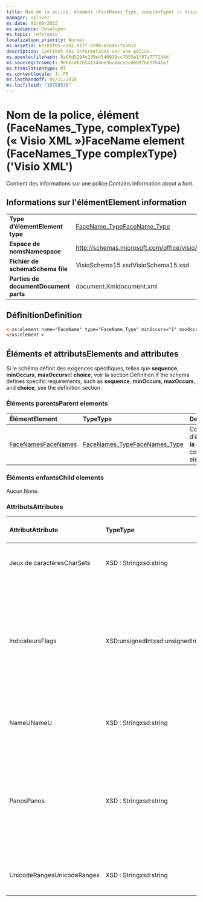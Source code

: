 ```yaml
---
title: Nom de la police, élément (FaceNames_Type, complexType) (« Visio XML »)
manager: soliver
ms.date: 03/09/2015
ms.audience: Developer
ms.topic: reference
localization_priority: Normal
ms.assetid: b1783f05-ced1-917f-8298-eca4ecfa3912
description: Contient des informations sur une police.
ms.openlocfilehash: 8a66d5294e239e4540939cc7053e1f67a777144d
ms.sourcegitcommit: 9d60cd82b5413446e5bc8ace2cd689f683fb41a7
ms.translationtype: MT
ms.contentlocale: fr-FR
ms.lasthandoff: 06/11/2018
ms.locfileid: "19788578"
---
```

# <a name="facename-element-facenamestype-complextype-visio-xml"></a><span data-ttu-id="6cc22-103">Nom de la police, élément (FaceNames_Type, complexType) (« Visio XML »)</span><span class="sxs-lookup"><span data-stu-id="6cc22-103">FaceName element (FaceNames_Type complexType) ('Visio XML')</span></span>

<span data-ttu-id="6cc22-104">Contient des informations sur une police.</span><span class="sxs-lookup"><span data-stu-id="6cc22-104">Contains information about a font.</span></span>
  
## <a name="element-information"></a><span data-ttu-id="6cc22-105">Informations sur l'élément</span><span class="sxs-lookup"><span data-stu-id="6cc22-105">Element information</span></span>

|||
|:-----|:-----|
|<span data-ttu-id="6cc22-106">**Type d’élément**</span><span class="sxs-lookup"><span data-stu-id="6cc22-106">**Element type**</span></span> <br/> |[<span data-ttu-id="6cc22-107">FaceName_Type</span><span class="sxs-lookup"><span data-stu-id="6cc22-107">FaceName_Type</span></span>](facename_type-complextypevisio-xml.md) <br/> |
|<span data-ttu-id="6cc22-108">**Espace de noms**</span><span class="sxs-lookup"><span data-stu-id="6cc22-108">**Namespace**</span></span> <br/> |http://schemas.microsoft.com/office/visio/2012/main  <br/> |
|<span data-ttu-id="6cc22-109">**Fichier de schéma**</span><span class="sxs-lookup"><span data-stu-id="6cc22-109">**Schema file**</span></span> <br/> |<span data-ttu-id="6cc22-110">VisioSchema15.xsd</span><span class="sxs-lookup"><span data-stu-id="6cc22-110">VisioSchema15.xsd</span></span>  <br/> |
|<span data-ttu-id="6cc22-111">**Parties de document**</span><span class="sxs-lookup"><span data-stu-id="6cc22-111">**Document parts**</span></span> <br/> |<span data-ttu-id="6cc22-112">document.Xml</span><span class="sxs-lookup"><span data-stu-id="6cc22-112">document.xml</span></span>  <br/> |
   
## <a name="definition"></a><span data-ttu-id="6cc22-113">Définition</span><span class="sxs-lookup"><span data-stu-id="6cc22-113">Definition</span></span>

```XML
< xs:element name="FaceName" type="FaceName_Type" minOccurs="1" maxOccurs="unbounded" >
</xs:element > 
```

## <a name="elements-and-attributes"></a><span data-ttu-id="6cc22-114">Éléments et attributs</span><span class="sxs-lookup"><span data-stu-id="6cc22-114">Elements and attributes</span></span>

<span data-ttu-id="6cc22-115">Si le schéma définit des exigences spécifiques, telles que **sequence**, **minOccurs**, **maxOccurs**et **choice**, voir la section Définition.</span><span class="sxs-lookup"><span data-stu-id="6cc22-115">If the schema defines specific requirements, such as **sequence**, **minOccurs**, **maxOccurs**, and **choice**, see the definition section.</span></span> 
  
### <a name="parent-elements"></a><span data-ttu-id="6cc22-116">Éléments parents</span><span class="sxs-lookup"><span data-stu-id="6cc22-116">Parent elements</span></span>

|<span data-ttu-id="6cc22-117">**Élément**</span><span class="sxs-lookup"><span data-stu-id="6cc22-117">**Element**</span></span>|<span data-ttu-id="6cc22-118">**Type**</span><span class="sxs-lookup"><span data-stu-id="6cc22-118">**Type**</span></span>|<span data-ttu-id="6cc22-119">**Description**</span><span class="sxs-lookup"><span data-stu-id="6cc22-119">**Description**</span></span>|
|:-----|:-----|:-----|
|[<span data-ttu-id="6cc22-120">FaceNames</span><span class="sxs-lookup"><span data-stu-id="6cc22-120">FaceNames</span></span>](facenames-element-visiodocument_type-complextypevisio-xml.md) <br/> |[<span data-ttu-id="6cc22-121">FaceNames_Type</span><span class="sxs-lookup"><span data-stu-id="6cc22-121">FaceNames_Type</span></span>](facenames_type-complextypevisio-xml.md) <br/> |<span data-ttu-id="6cc22-122">Contient une collection d’éléments de **nom de la police** .</span><span class="sxs-lookup"><span data-stu-id="6cc22-122">Contains a collection of **FaceName** elements.</span></span>  <br/> |
   
### <a name="child-elements"></a><span data-ttu-id="6cc22-123">Éléments enfants</span><span class="sxs-lookup"><span data-stu-id="6cc22-123">Child elements</span></span>

<span data-ttu-id="6cc22-124">Aucun.</span><span class="sxs-lookup"><span data-stu-id="6cc22-124">None.</span></span>
  
### <a name="attributes"></a><span data-ttu-id="6cc22-125">Attributs</span><span class="sxs-lookup"><span data-stu-id="6cc22-125">Attributes</span></span>

|<span data-ttu-id="6cc22-126">**Attribut**</span><span class="sxs-lookup"><span data-stu-id="6cc22-126">**Attribute**</span></span>|<span data-ttu-id="6cc22-127">**Type**</span><span class="sxs-lookup"><span data-stu-id="6cc22-127">**Type**</span></span>|<span data-ttu-id="6cc22-128">**Obligatoire**</span><span class="sxs-lookup"><span data-stu-id="6cc22-128">**Required**</span></span>|<span data-ttu-id="6cc22-129">**Description**</span><span class="sxs-lookup"><span data-stu-id="6cc22-129">**Description**</span></span>|<span data-ttu-id="6cc22-130">**Valeurs possibles**</span><span class="sxs-lookup"><span data-stu-id="6cc22-130">**Possible values**</span></span>|
|:-----|:-----|:-----|:-----|:-----|
|<span data-ttu-id="6cc22-131">Jeux de caractères</span><span class="sxs-lookup"><span data-stu-id="6cc22-131">CharSets</span></span>  <br/> |<span data-ttu-id="6cc22-132">XSD : String</span><span class="sxs-lookup"><span data-stu-id="6cc22-132">xsd:string</span></span>  <br/> |<span data-ttu-id="6cc22-133">facultatif</span><span class="sxs-lookup"><span data-stu-id="6cc22-133">optional</span></span>  <br/> |<span data-ttu-id="6cc22-134">Les jeux de caractères pris en charge de la police.</span><span class="sxs-lookup"><span data-stu-id="6cc22-134">The supported character sets of the font.</span></span>  <br/> |<span data-ttu-id="6cc22-135">Valeurs du type xsd : String.</span><span class="sxs-lookup"><span data-stu-id="6cc22-135">Values of the xsd:string type.</span></span>  <br/> |
|<span data-ttu-id="6cc22-136">Indicateurs</span><span class="sxs-lookup"><span data-stu-id="6cc22-136">Flags</span></span>  <br/> |<span data-ttu-id="6cc22-137">XSD:unsignedInt</span><span class="sxs-lookup"><span data-stu-id="6cc22-137">xsd:unsignedInt</span></span>  <br/> |<span data-ttu-id="6cc22-138">facultatif</span><span class="sxs-lookup"><span data-stu-id="6cc22-138">optional</span></span>  <br/> |<span data-ttu-id="6cc22-139">Indicateurs qui influencent les éléments suivants : manque de police, la police par défaut, police de caractères asiatiques, police complexe, police verticale et type de police.</span><span class="sxs-lookup"><span data-stu-id="6cc22-139">Flags that indicate the following: missing font, default font, asian font, complex font, vertical font, and font type.</span></span>  <br/> |<span data-ttu-id="6cc22-140">Valeurs du type xsd:unsignedInt.</span><span class="sxs-lookup"><span data-stu-id="6cc22-140">Values of the xsd:unsignedInt type.</span></span>  <br/> |
|<span data-ttu-id="6cc22-141">NameU</span><span class="sxs-lookup"><span data-stu-id="6cc22-141">NameU</span></span>  <br/> |<span data-ttu-id="6cc22-142">XSD : String</span><span class="sxs-lookup"><span data-stu-id="6cc22-142">xsd:string</span></span>  <br/> |<span data-ttu-id="6cc22-143">obligatoire</span><span class="sxs-lookup"><span data-stu-id="6cc22-143">required</span></span>  <br/> |<span data-ttu-id="6cc22-144">Le nom de la police sous forme de chaîne Unicode UTF-16.</span><span class="sxs-lookup"><span data-stu-id="6cc22-144">The name of the font as a UTF-16 Unicode string.</span></span>  <br/> ||
|<span data-ttu-id="6cc22-145">Panos</span><span class="sxs-lookup"><span data-stu-id="6cc22-145">Panos</span></span>  <br/> |<span data-ttu-id="6cc22-146">XSD : String</span><span class="sxs-lookup"><span data-stu-id="6cc22-146">xsd:string</span></span>  <br/> |<span data-ttu-id="6cc22-147">facultatif</span><span class="sxs-lookup"><span data-stu-id="6cc22-147">optional</span></span>  <br/> |<span data-ttu-id="6cc22-148">La signature panose la police.</span><span class="sxs-lookup"><span data-stu-id="6cc22-148">The panose signature for the font.</span></span> <span data-ttu-id="6cc22-149">Panose est un système de classification de polices qui les classe en fonction de leurs caractéristiques visuelles.</span><span class="sxs-lookup"><span data-stu-id="6cc22-149">Panose is a classification system for typefaces that categorizes them based upon their visual characteristics.</span></span>  <br/> |<span data-ttu-id="6cc22-150">Valeurs du type xsd : String.</span><span class="sxs-lookup"><span data-stu-id="6cc22-150">Values of the xsd:string type.</span></span>  <br/> |
|<span data-ttu-id="6cc22-151">UnicodeRanges</span><span class="sxs-lookup"><span data-stu-id="6cc22-151">UnicodeRanges</span></span>  <br/> |<span data-ttu-id="6cc22-152">XSD : String</span><span class="sxs-lookup"><span data-stu-id="6cc22-152">xsd:string</span></span>  <br/> |<span data-ttu-id="6cc22-153">facultatif</span><span class="sxs-lookup"><span data-stu-id="6cc22-153">optional</span></span>  <br/> |<span data-ttu-id="6cc22-154">Les plages Unicode pris en charge de la police.</span><span class="sxs-lookup"><span data-stu-id="6cc22-154">The supported Unicode ranges of the font.</span></span>  <br/> |<span data-ttu-id="6cc22-155">Valeurs du type xsd : String.</span><span class="sxs-lookup"><span data-stu-id="6cc22-155">Values of the xsd:string type.</span></span>  <br/> |
   


